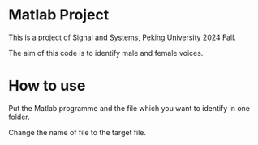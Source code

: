 # Matlab Project

This is a project of Signal and Systems, Peking University 2024 Fall.

The aim of this code is to identify male and female voices.

# How to use

Put the Matlab programme and the file which you want to identify in one folder.

Change the name of file to the target file.
